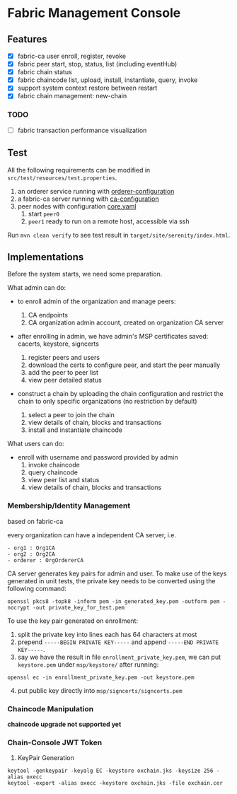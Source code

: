 # Fabric Management Console


## Features

- [x] fabric-ca user enroll, register, revoke
- [x] fabric peer start, stop, status, list (including eventHub)
- [x] fabric chain status
- [x] fabric chaincode list, upload, install, instantiate, query, invoke
- [x] support system context restore between restart
- [x] fabric chain management: new-chain

### TODO

- [ ] fabric transaction performance visualization


## Test

All the following requirements can be modified in `src/test/resources/test.properties`.

1. an orderer service running with [orderer-configuration](./src/test/resources/orderer_configuration)
2. a fabric-ca server running with [ca-configuration](./src/test/resources/ca_configuration)
3. peer nodes with configuration [core.yaml](./src/test/resources/peer_configuration/core.yaml)
    1. start `peer0`
    2. `peer1` ready to run on a remote host, accessible via ssh


Run `mvn clean verify` to see test result in `target/site/serenity/index.html`.


## Implementations

Before the system starts, we need some preparation.

What admin can do:

- to enroll admin of the organization and manage peers:
    1. CA endpoints
    2. CA organization admin account, created on organization CA server

- after enrolling in admin, we have admin's MSP certificates saved: cacerts, keystore, signcerts
    1. register peers and users
    2. download the certs to configure peer, and start the peer manually
    3. add the peer to peer list
    4. view peer detailed status
    
- construct a chain by uploading the chain configuration and restrict the chain to only specific organizations (no restriction by default)
    1. select a peer to join the chain
    2. view details of chain, blocks and transactions
    3. install and instantiate chaincode

What users can do:

- enroll with username and password provided by admin
    1. invoke chaincode
    2. query chaincode
    3. view peer list and status
    4. view details of chain, blocks and transactions

### Membership/Identity Management

based on fabric-ca

every organization can have a independent CA server, i.e. 

    - org1 : Org1CA
    - org2 : Org2CA
    - orderer : OrgOrdererCA

CA server generates key pairs for admin and user. To make use of the keys generated in unit tests, the private key needs to be converted using the following command:

```commandline
openssl pkcs8 -topk8 -inform pem -in generated_key.pem -outform pem -nocrypt -out private_key_for_test.pem
```

To use the key pair generated on enrollment:

1. split the private key into lines each has 64 characters at most
2. prepend `-----BEGIN PRIVATE KEY-----` and append `-----END PRIVATE KEY-----`.
3. say we have the result in file `enrollment_private_key.pem`, we can put `keystore.pem` under `msp/keystore/` after running:

```commandline
openssl ec -in enrollment_private_key.pem -out keystore.pem
```

4. put public key directly into `msp/signcerts/signcerts.pem`

### Chaincode Manipulation

**chaincode upgrade not supported yet**

### Chain-Console JWT Token

1. KeyPair Generation

```commandline
keytool -genkeypair -keyalg EC -keystore oxchain.jks -keysize 256 -alias oxecc
keytool -export -alias oxecc -keystore oxchain.jks -file oxchain.cer
```

